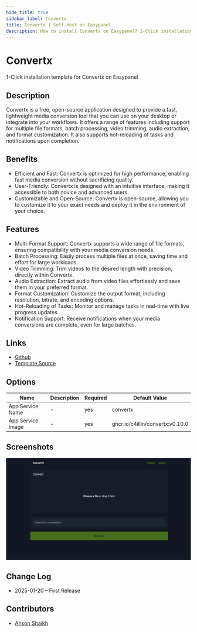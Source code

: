 ```yaml
---
hide_title: true
sidebar_label: Convertx
title: Convertx | Self-Host on Easypanel
description: How to install Convertx on Easypanel? 1-Click installation template for Convertx on Easypanel
---
```


<!-- generated -->

# Convertx

1-Click installation template for Convertx on Easypanel

## Description

Convertx is a free, open-source application designed to provide a fast, lightweight media conversion tool that you can use on your desktop or integrate into your workflows. It offers a range of features including support for multiple file formats, batch processing, video trimming, audio extraction, and format customization. It also supports hot-reloading of tasks and notifications upon completion.

## Benefits

- Efficient and Fast: Convertx is optimized for high performance, enabling fast media conversion without sacrificing quality.
- User-Friendly: Convertx is designed with an intuitive interface, making it accessible to both novice and advanced users.
- Customizable and Open-Source: Convertx is open-source, allowing you to customize it to your exact needs and deploy it in the environment of your choice.

## Features

- Multi-Format Support: Convertx supports a wide range of file formats, ensuring compatibility with your media conversion needs.
- Batch Processing: Easily process multiple files at once, saving time and effort for large workloads.
- Video Trimming: Trim videos to the desired length with precision, directly within Convertx.
- Audio Extraction: Extract audio from video files effortlessly and save them in your preferred format.
- Format Customization: Customize the output format, including resolution, bitrate, and encoding options.
- Hot-Reloading of Tasks: Monitor and manage tasks in real-time with live progress updates.
- Notification Support: Receive notifications when your media conversions are complete, even for large batches.

## Links

- [Github](https://github.com/C4illin/ConvertX/tree/main)
- [Template Source](https://github.com/easypanel-io/templates/tree/main/templates/convertx)

## Options

Name | Description | Required | Default Value
-|-|-|-
App Service Name | - | yes | convertx
App Service Image | - | yes | ghcr.io/c4illin/convertx:v0.10.0

## Screenshots

![Convertx Screenshot](./assets/screenshot.png)

## Change Log

- 2025-01-20 – First Release

## Contributors

- [Ahson Shaikh](https://github.com/Ahson-Shaikh)
